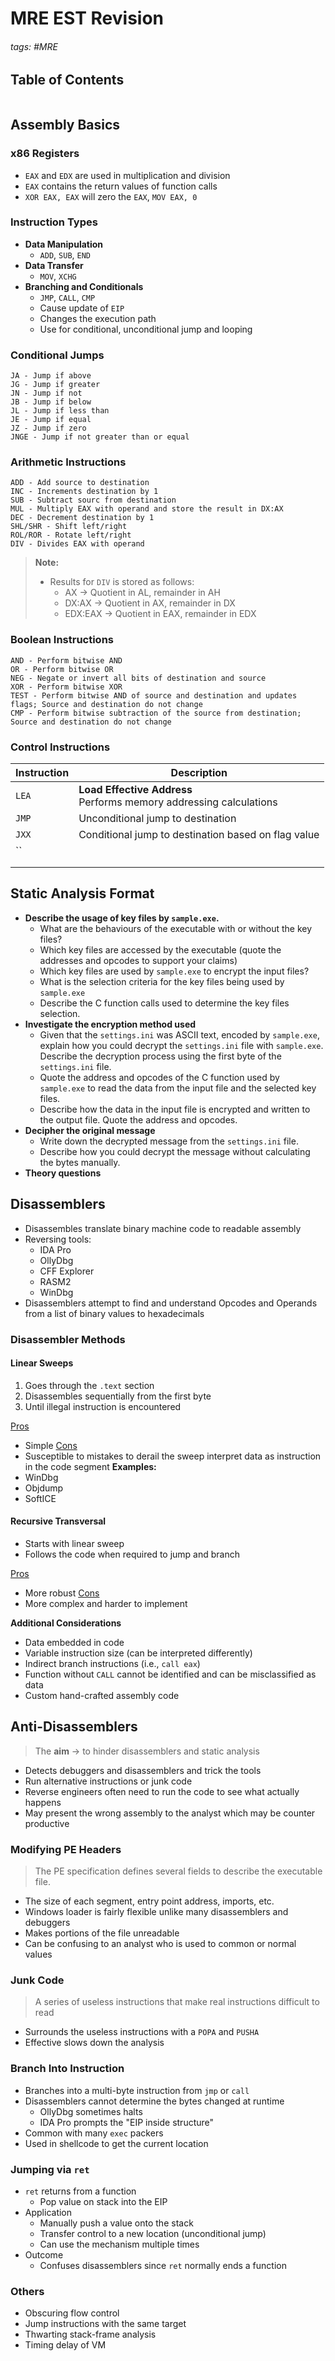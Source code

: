 # MRE EST Revision

###### tags: #MRE 

## Table of Contents
```toc
```

## Assembly Basics
### x86 Registers
- `EAX` and `EDX` are used in multiplication and division
- `EAX` contains the return values of function calls
- `XOR EAX, EAX` will zero the `EAX`, `MOV EAX, 0`
### Instruction Types
- **Data Manipulation**
	- `ADD`, `SUB`, `END`
- **Data Transfer**
	- `MOV`, `XCHG`
- **Branching and Conditionals**
	- `JMP`, `CALL`, `CMP`
	- Cause update of `EIP`
	- Changes the execution path
	- Use for conditional, unconditional jump and looping

### Conditional Jumps
```
JA - Jump if above
JG - Jump if greater
JN - Jump if not
JB - Jump if below
JL - Jump if less than
JE - Jump if equal
JZ - Jump if zero
JNGE - Jump if not greater than or equal
```

### Arithmetic Instructions
```
ADD - Add source to destination
INC - Increments destination by 1
SUB - Subtract sourc from destination
MUL - Multiply EAX with operand and store the result in DX:AX
DEC - Decrement destination by 1
SHL/SHR - Shift left/right
ROL/ROR - Rotate left/right
DIV - Divides EAX with operand
```
> **Note:**
> - Results for `DIV` is stored as follows:
> 	- AX -> Quotient in AL, remainder in AH
> 	- DX:AX ->  Quotient in AX, remainder in DX
> 	- EDX:EAX -> Quotient in EAX, remainder in EDX

### Boolean Instructions
```
AND - Perform bitwise AND
OR - Perform bitwise OR
NEG - Negate or invert all bits of destination and source
XOR - Perform bitwise XOR
TEST - Perform bitwise AND of source and destination and updates flags; Source and destination do not change
CMP - Perform bitwise subtraction of the source from destination; Source and destination do not change
```

### Control Instructions
| Instruction | Description                                                           |
| ----------- | --------------------------------------------------------------------- |
| `LEA`       | **Load Effective Address**<br>Performs memory addressing calculations |
| `JMP`       | Unconditional jump to destination                                     |
| `JXX`       | Conditional jump to destination based on flag value                   | 
| ``          |                                                                       |
|             |                                                                       |
|             |                                                                       |


## Static Analysis Format
- **Describe the usage of key files by `sample.exe`.**
	- What are the behaviours of the executable with or without the key files?
	- Which key files are accessed by the executable (quote the addresses and opcodes to support your claims)
	- Which key files are used by `sample.exe` to encrypt the input files?
	- What is the selection criteria for the key files being used by `sample.exe`
	- Describe the C function calls used to determine the key files selection.
- **Investigate the encryption method used**
	- Given that the `settings.ini` was ASCII text, encoded by `sample.exe`, explain how you could decrypt the `settings.ini` file with `sample.exe`. Describe the decryption process using the first byte of the `settings.ini` file.
	- Quote the address and opcodes of the C function used by `sample.exe` to read the data from the input file and the selected key files.
	- Describe how the data in the input file is encrypted and written to the output file. Quote the address and opcodes.
- **Decipher the original message**
	- Write down the decrypted message from the `settings.ini` file.
	- Describe how you could decrypt the message without calculating the bytes manually.
- **Theory questions**

## Disassemblers
- Disassembles translate binary machine code to readable assembly
- Reversing tools:
	- IDA Pro
	- OllyDbg
	- CFF Explorer
	- RASM2
	- WinDbg
- Disassemblers attempt to find and understand Opcodes and Operands from a list of binary values to hexadecimals

### Disassembler Methods
#### Linear Sweeps
1. Goes through the `.text` section
2. Disassembles sequentially from the first byte
3. Until illegal instruction is encountered

<u>Pros</u>
- Simple
<u>Cons</u>
- Susceptible to mistakes to derail the sweep interpret data as instruction in the code segment
**Examples:**
- WinDbg
- Objdump
- SoftICE

#### Recursive Transversal
- Starts with linear sweep
- Follows the code when required to jump and branch

<u>Pros</u>
- More robust
<u>Cons</u>
- More complex and harder to implement

**Additional Considerations**
- Data embedded in code
- Variable instruction size (can be interpreted differently)
- Indirect branch instructions (i.e., `call eax`)
- Function without `CALL` cannot be identified and can be misclassified as data
- Custom hand-crafted assembly code

## Anti-Disassemblers
> The **aim** -> to hinder disassemblers and static analysis

- Detects debuggers and disassemblers and trick the tools
- Run alternative instructions or junk code
- Reverse engineers often need to run the code to see what actually happens
- May present the wrong assembly to the analyst which may be counter productive

### Modifying PE Headers
> The PE specification defines several fields to describe the executable file.

- The size of each segment, entry point address, imports, etc.
- Windows loader is fairly flexible unlike many disassemblers and debuggers
- Makes portions of the file unreadable
- Can be confusing to an analyst who is used to common or normal values

### Junk Code
> A series of useless instructions that make real instructions difficult to read

- Surrounds the useless instructions with a `POPA` and `PUSHA`
- Effective slows down the analysis

### Branch Into Instruction
- Branches into a multi-byte instruction from `jmp` or `call`
- Disassemblers cannot determine the bytes changed at runtime
	- OllyDbg sometimes halts
	- IDA Pro prompts the "EIP inside structure"
- Common with many `exec` packers
- Used in shellcode to get the current location

### Jumping via `ret`
- `ret` returns from a function
	- Pop value on stack into the EIP
- Application
	- Manually push a value onto the stack
	- Transfer control to a new location (unconditional jump)
	- Can use the mechanism multiple times
- Outcome
	- Confuses disassemblers since `ret` normally ends a function

### Others
- Obscuring flow control
- Jump instructions with the same target
- Thwarting stack-frame analysis
- Timing delay of VM